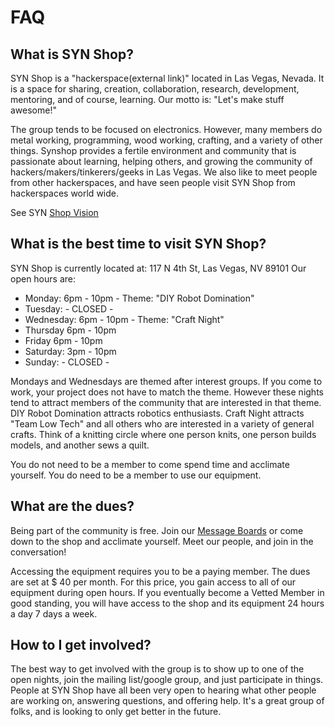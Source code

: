 # FAQ

## What is SYN Shop?

SYN Shop is a "hackerspace(external link)" located in Las Vegas, Nevada. It is a space for sharing, creation, collaboration, research, development, mentoring, and of course, learning. Our motto is: "Let's make stuff awesome!"

The group tends to be focused on electronics. However, many members do metal working, programming, wood working, crafting, and a variety of other things. Synshop provides a fertile environment and community that is passionate about learning, helping others, and growing the community of hackers/makers/tinkerers/geeks in Las Vegas. We also like to meet people from other hackerspaces, and have seen people visit SYN Shop from hackerspaces world wide.

See SYN [Shop Vision](./SYN%20Shop%20Vision) 


## What is the best time to visit SYN Shop?

SYN Shop is currently located at: 117 N 4th St, Las Vegas, NV 89101
Our open hours are:

* Monday: 6pm - 10pm - Theme: "DIY Robot Domination"
* Tuesday: - CLOSED -
* Wednesday: 6pm - 10pm - Theme: "Craft Night"
* Thursday 6pm - 10pm
* Friday 6pm - 10pm
* Saturday: 3pm - 10pm
* Sunday: - CLOSED - 

Mondays and Wednesdays are themed after interest groups. If you come to work, your project does not have to match the theme. However these nights tend to attract members of the community that are interested in that theme. DIY Robot Domination attracts robotics enthusiasts. Craft Night attracts "Team Low Tech" and all others who are interested in a variety of general crafts. Think of a knitting circle where one person knits, one person builds models, and another sews a quilt.

You do not need to be a member to come spend time and acclimate yourself. You do need to be a member to use our equipment.


## What are the dues?

Being part of the community is free. Join our [Message Boards](https://synshop.org/lists) or come down to the shop and acclimate yourself. Meet our people, and join in the conversation!

Accessing the equipment requires you to be a paying member. The dues are set at $ 40 per month. For this price, you gain access to all of our equipment during open hours. If you eventually become a Vetted Member in good standing, you will have access to the shop and its equipment 24 hours a day 7 days a week.


## How to I get involved?

The best way to get involved with the group is to show up to one of the open nights, join the mailing list/google group, and just participate in
things. People at SYN Shop have all been very open to hearing what other people are working on, answering questions, and offering help. It's a great group of folks, and is looking to only get better in the future.